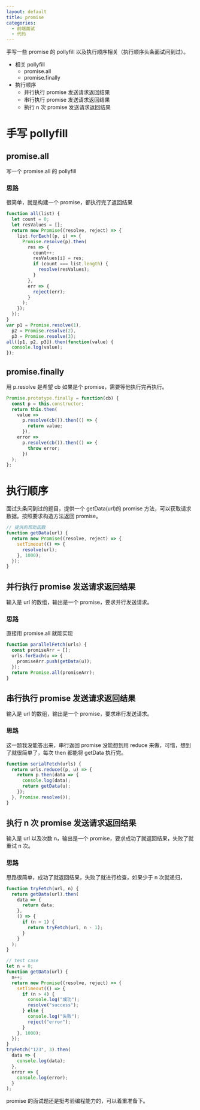 ```yaml
---
layout: default
title: promise
categories:
  - 前端面试
  - 代码
---
```


手写一些 promise 的 pollyfill 以及执行顺序相关（执行顺序头条面试问到过）。

- 相关 pollyfill
  - promise.all
  - promise.finally
- 执行顺序
  - 并行执行 promise 发送请求返回结果
  - 串行执行 promise 发送请求返回结果
  - 执行 n 次 promise 发送请求返回结果

# 手写 pollyfill

## promise.all

写一个 promise.all 的 pollyfill

### 思路

很简单，就是构建一个 promise，都执行完了返回结果

```javascript
function all(list) {
  let count = 0;
  let resValues = [];
  return new Promise((resolve, reject) => {
    list.forEach((p, i) => {
      Promise.resolve(p).then(
        res => {
          count++;
          resValues[i] = res;
          if (count === list.length) {
            resolve(resValues);
          }
        },
        err => {
          reject(err);
        }
      );
    });
  });
}
var p1 = Promise.resolve(1),
  p2 = Promise.resolve(2),
  p3 = Promise.resolve(3);
all([p1, p2, p3]).then(function(value) {
  console.log(value);
});
```

## promise.finally

用 p.resolve 是希望 cb 如果是个 promise，需要等他执行完再执行。

```javascript
Promise.prototype.finally = function(cb) {
  const p = this.constructor;
  return this.then(
    value =>
      p.resolve(cb()).then(() => {
        return value;
      }),
    error =>
      p.resolve(cb()).then(() => {
        throw error;
      })
  );
};
```

# 执行顺序

面试头条问到过的题目，提供一个 getData(url)的 promise 方法，可以获取请求数据。按照要求构造方法返回 promise。

```javascript
// 提供的帮助函数
function getData(url) {
  return new Promise((resolve, reject) => {
    setTimeout(() => {
      resolve(url);
    }, 1000);
  });
}
```

## 并行执行 promise 发送请求返回结果

输入是 url 的数组，输出是一个 promise，要求并行发送请求。

### 思路

直接用 promise.all 就能实现

```javascript
function parallelFetch(urls) {
  const promiseArr = [];
  urls.forEach(u => {
    promiseArr.push(getData(u));
  });
  return Promise.all(promiseArr);
}
```

## 串行执行 promise 发送请求返回结果

输入是 url 的数组，输出是一个 promise，要求串行发送请求。

### 思路

这一题我没能答出来，串行返回 promise 没能想到用 reduce 来做，可惜，想到了就很简单了，每次 then 都能将 getData 执行完。

```javascript
function serialFetch(urls) {
  return urls.reduce((p, u) => {
    return p.then(data => {
      console.log(data);
      return getData(u);
    });
  }, Promise.resolve());
}
```

## 执行 n 次 promise 发送请求返回结果

输入是 url 以及次数 n，输出是一个 promise，要求成功了就返回结果，失败了就重试 n 次。

### 思路

思路很简单，成功了就返回结果，失败了就进行检查，如果少于 n 次就递归，

```javascript
function tryFetch(url, n) {
  return getData(url).then(
    data => {
      return data;
    },
    () => {
      if (n > 1) {
        return tryFetch(url, n - 1);
      }
    }
  );
}

// test case
let n = 0;
function getData(url) {
  n++;
  return new Promise((resolve, reject) => {
    setTimeout(() => {
      if (n > 4) {
        console.log("成功");
        resolve("success");
      } else {
        console.log("失败");
        reject("error");
      }
    }, 1000);
  });
}
tryFetch("123", 3).then(
  data => {
    console.log(data);
  },
  error => {
    console.log(error);
  }
);
```

promise 的面试题还是挺考验编程能力的，可以着重准备下。
